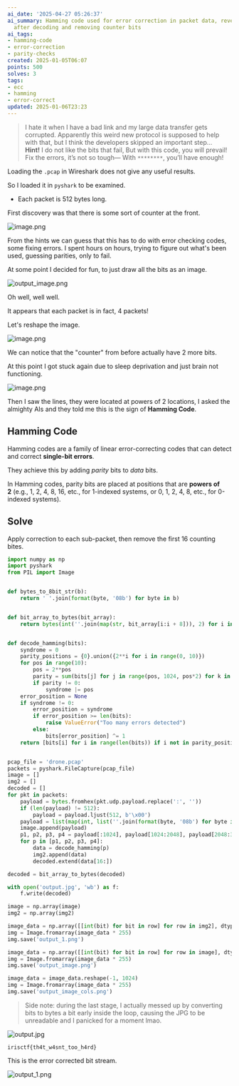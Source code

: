 ```yaml
---
ai_date: '2025-04-27 05:26:37'
ai_summary: Hamming code used for error correction in packet data, revealing flag
  after decoding and removing counter bits
ai_tags:
- hamming-code
- error-correction
- parity-checks
created: 2025-01-05T06:07
points: 500
solves: 3
tags:
- ecc
- hamming
- error-correct
updated: 2025-01-06T23:23
---
```


> I hate it when I have a bad link and my large data transfer gets corrupted. Apparently this weird new protocol is supposed to help with that, but I think the developers skipped an important step...
> **Hint!** I do not like the bits that fail, But with this code, you will prevail! Fix the errors, it’s not so tough— With `********`, you’ll have enough!

Loading the `.pcap` in Wireshark does not give any useful results.

So I loaded it in `pyshark` to be examined.

- Each packet is $512$ bytes long.

First discovery was that there is some sort of counter at the front.

![image.png](https://res.cloudinary.com/kumonochisanaka/image/upload/v1736075421/2025/01/e302efacb7bee94ad9cb7d4d355f4400.png)

From the hints we can guess that this has to do with error checking codes, some fixing errors.
I spent hours on hours, trying to figure out what's been used, guessing parities, only to fail.

At some point I decided for fun, to just draw all the bits as an image.

![output_image.png](https://res.cloudinary.com/kumonochisanaka/image/upload/v1736075688/2025/01/f0c1d4ccfabd0c6e98c57aabdc130d14.png)

Oh well, well well.

It appears that each packet is in fact, 4 packets!

Let's reshape the image.

![image.png](https://res.cloudinary.com/kumonochisanaka/image/upload/v1736075784/2025/01/6f006d815a39982014739065a2a53e3f.png)

We can notice that the "counter" from before actually have 2 more bits.

At this point I got stuck again due to sleep deprivation and just brain not functioning.

![image.png](https://res.cloudinary.com/kumonochisanaka/image/upload/v1736075911/2025/01/a45e0608790084000d4fcefea1a96a40.png)

Then I saw the lines, they were located at powers of 2 locations, I asked the almighty AIs and they told me this is the sign of **Hamming Code**.

## Hamming Code

Hamming codes are a family of linear error-correcting codes that can detect and correct **single-bit errors**.

They achieve this by adding *parity* bits to *data* bits.

In Hamming codes, parity bits are placed at positions that are **powers of 2** (e.g., 1, 2, 4, 8, 16, etc., for 1-indexed systems, or 0, 1, 2, 4, 8, etc., for 0-indexed systems).

## Solve

Apply correction to each sub-packet, then remove the first 16 counting bites.

```python
import numpy as np
import pyshark
from PIL import Image


def bytes_to_8bit_str(b):
    return ' '.join(format(byte, '08b') for byte in b)


def bit_array_to_bytes(bit_array):
    return bytes(int(''.join(map(str, bit_array[i:i + 8])), 2) for i in range(0, len(bit_array), 8))


def decode_hamming(bits):
    syndrome = 0
    parity_positions = {0}.union({2**i for i in range(0, 10)})
    for pos in range(10):
        pos = 2**pos
        parity = sum(bits[j] for j in range(pos, 1024, pos*2) for k in range(j, min(j + pos, 1024)) if k not in parity_positions) % 2
        if parity != 0:
            syndrome |= pos
    error_position = None
    if syndrome != 0:
        error_position = syndrome
        if error_position >= len(bits):
            raise ValueError("Too many errors detected")
        else:
            bits[error_position] ^= 1
    return [bits[i] for i in range(len(bits)) if i not in parity_positions]


pcap_file = 'drone.pcap'
packets = pyshark.FileCapture(pcap_file)
image = []
img2 = []
decoded = []
for pkt in packets:
    payload = bytes.fromhex(pkt.udp.payload.replace(':', ''))
    if (len(payload) != 512):
        payload = payload.ljust(512, b'\x00')
    payload = list(map(int, list(''.join(format(byte, '08b') for byte in payload))))
    image.append(payload)
    p1, p2, p3, p4 = payload[:1024], payload[1024:2048], payload[2048:3072], payload[3072:]
    for p in [p1, p2, p3, p4]:
        data = decode_hamming(p)
        img2.append(data)
        decoded.extend(data[16:])

decoded = bit_array_to_bytes(decoded)

with open('output.jpg', 'wb') as f:
    f.write(decoded)

image = np.array(image)
img2 = np.array(img2)

image_data = np.array([[int(bit) for bit in row] for row in img2], dtype=np.uint8)
img = Image.fromarray(image_data * 255)
img.save('output_1.png')

image_data = np.array([[int(bit) for bit in row] for row in image], dtype=np.uint8)
img = Image.fromarray(image_data * 255)
img.save('output_image.png')

image_data = image_data.reshape(-1, 1024)
img = Image.fromarray(image_data * 255)
img.save('output_image_cols.png')
```

> Side note: during the last stage, I actually messed up by converting bits to bytes a bit early inside the loop, causing the JPG to be unreadable and I panicked for a moment lmao.

![output.jpg](https://res.cloudinary.com/kumonochisanaka/image/upload/v1736076580/2025/01/839164a8a912ecfdb7cc365c5b2bea7c.jpg)

```flag
irisctf{th4t_w4snt_too_h4rd}
```

This is the error corrected bit stream.

![output_1.png](https://res.cloudinary.com/kumonochisanaka/image/upload/v1736076750/2025/01/fd1dac180a230863c85233135464ae94.png)
